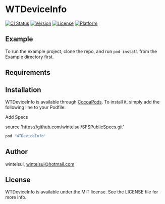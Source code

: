 # WTDeviceInfo

[![CI Status](https://img.shields.io/travis/wintelsui/WTDeviceInfo.svg?style=flat)](https://travis-ci.org/wintelsui/WTDeviceInfo)
[![Version](https://img.shields.io/cocoapods/v/WTDeviceInfo.svg?style=flat)](https://cocoapods.org/pods/WTDeviceInfo)
[![License](https://img.shields.io/cocoapods/l/WTDeviceInfo.svg?style=flat)](https://cocoapods.org/pods/WTDeviceInfo)
[![Platform](https://img.shields.io/cocoapods/p/WTDeviceInfo.svg?style=flat)](https://cocoapods.org/pods/WTDeviceInfo)

## Example

To run the example project, clone the repo, and run `pod install` from the Example directory first.

## Requirements

## Installation

WTDeviceInfo is available through [CocoaPods](https://cocoapods.org). To install
it, simply add the following line to your Podfile:

Add Specs

source 'https://github.com/wintelsui/SFSPublicSpecs.git'

```ruby
pod 'WTDeviceInfo'
```

## Author

wintelsui, wintelsui@hotmail.com

## License

WTDeviceInfo is available under the MIT license. See the LICENSE file for more info.
